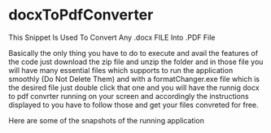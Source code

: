 # docxToPdfConverter
This Snippet Is Used To Convert Any .docx FILE Into .PDF File 

Basically the only thing you have to do to execute and avail the features of the code just download the zip file and unzip the folder and in those file you will have many essential files which supports to run the application smoothly (Do Not Delete Them) and with a formatChanger.exe file which is the desired file just double click that one and you will have the runnig docx to pdf convrter running on your screen and accordingly the instructions displayed to you have to follow those and get your files convreted for free.

Here are some of the snapshots of the running application


